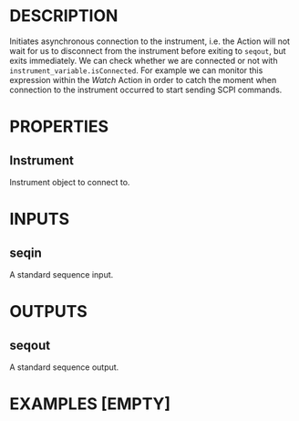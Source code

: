 # DESCRIPTION

Initiates asynchronous connection to the instrument, i.e. the Action will not wait for us to disconnect from the instrument before exiting to `seqout`, but exits immediately. We can check whether we are connected or not with `instrument_variable.isConnected`. For example we can monitor this expression within the _Watch_ Action in order to catch the moment when connection to the instrument occurred to start sending SCPI commands.

# PROPERTIES

## Instrument

Instrument object to connect to.

# INPUTS

## seqin

A standard sequence input.

# OUTPUTS

## seqout

A standard sequence output.

# EXAMPLES [EMPTY]
